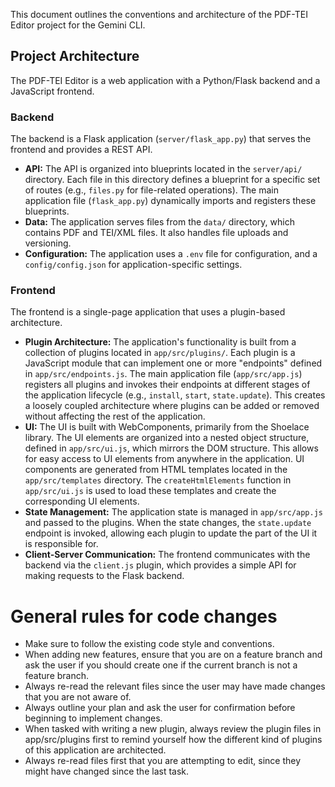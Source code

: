 This document outlines the conventions and architecture of the PDF-TEI Editor project for the Gemini CLI.

## Project Architecture

The PDF-TEI Editor is a web application with a Python/Flask backend and a JavaScript frontend.

### Backend

The backend is a Flask application (`server/flask_app.py`) that serves the frontend and provides a REST API.

- **API:** The API is organized into blueprints located in the `server/api/` directory. Each file in this directory defines a blueprint for a specific set of routes (e.g., `files.py` for file-related operations). The main application file (`flask_app.py`) dynamically imports and registers these blueprints.
- **Data:** The application serves files from the `data/` directory, which contains PDF and TEI/XML files. It also handles file uploads and versioning.
- **Configuration:** The application uses a `.env` file for configuration, and a `config/config.json` for application-specific settings.

### Frontend

The frontend is a single-page application that uses a plugin-based architecture.

- **Plugin Architecture:** The application's functionality is built from a collection of plugins located in `app/src/plugins/`. Each plugin is a JavaScript module that can implement one or more "endpoints" defined in `app/src/endpoints.js`. The main application file (`app/src/app.js`) registers all plugins and invokes their endpoints at different stages of the application lifecycle (e.g., `install`, `start`, `state.update`). This creates a loosely coupled architecture where plugins can be added or removed without affecting the rest of the application.
- **UI:** The UI is built with WebComponents, primarily from the Shoelace library. The UI elements are organized into a nested object structure, defined in `app/src/ui.js`, which mirrors the DOM structure. This allows for easy access to UI elements from anywhere in the application. UI components are generated from HTML templates located in the `app/src/templates` directory. The `createHtmlElements` function in `app/src/ui.js` is used to load these templates and create the corresponding UI elements.
- **State Management:** The application state is managed in `app/src/app.js` and passed to the plugins. When the state changes, the `state.update` endpoint is invoked, allowing each plugin to update the part of the UI it is responsible for.
- **Client-Server Communication:** The frontend communicates with the backend via the `client.js` plugin, which provides a simple API for making requests to the Flask backend.

# General rules for code changes

- Make sure to follow the existing code style and conventions.
- When adding new features, ensure that you are on a feature branch and ask the user if you should create one if the current branch is not a feature branch.
- Always re-read the relevant files since the user may have made changes that you are not aware of.
- Always outline your plan and ask the user for confirmation before beginning to implement changes.
- When tasked with writing a new plugin, always review the plugin files in app/src/plugins first to remind yourself how the different kind of plugins of this application are architected.
- Always re-read files first that you are attempting to edit, since they might have changed since the last task.

